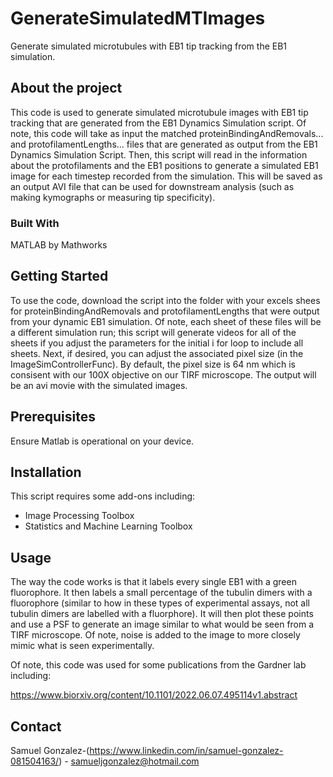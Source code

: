 # GenerateSimulatedMTImages
Generate simulated microtubules with EB1 tip tracking from the EB1 simulation. 

## About the project
This code is used to generate simulated microtubule images with EB1 tip tracking that are generated from the EB1 Dynamics Simulation script. Of note, this code will take as input the matched proteinBindingAndRemovals... and protofilamentLengths... files that are generated as output from the EB1 Dynamics Simulation Script. Then, this script will read in the information about the protofilaments and the EB1 positions to generate a simulated EB1 image for each timestep recorded from the simulation. This will be saved as an output AVI file that can be used for downstream analysis (such as making kymographs or measuring tip specificity). 


### Built With
MATLAB by Mathworks

## Getting Started

To use the code, download the script into the folder with your excels shees for proteinBindingAndRemovals and protofilamentLengths that were output from your dynamic EB1 simulation. Of note, each sheet of these files will be a different simulation run; this script will generate videos for all of the sheets if you adjust the parameters for the initial i for loop to include all sheets. Next, if desired, you can adjust the associated pixel size (in the ImageSimControllerFunc). By default, the pixel size is 64 nm which is consisent with our 100X objective on our TIRF microscope. The output will be an avi movie with the simulated images. 

## Prerequisites

Ensure Matlab is operational on your device. 

## Installation

This script requires some add-ons including: 
- Image Processing Toolbox
- Statistics and Machine Learning Toolbox


## Usage

The way the code works is that it labels every single EB1 with a green fluorophore. It then labels a small percentage of the tubulin dimers with a fluorophore (similar to how in these types of experimental assays, not all tubulin dimers are labelled with a fluorphore). It will then plot these points and use a PSF to generate an image similar to what would be seen from a TIRF microscope. Of note, noise is added to the image to more closely mimic what is seen experimentally. 


Of note, this code was used for some publications from the Gardner lab including: 

https://www.biorxiv.org/content/10.1101/2022.06.07.495114v1.abstract 




## Contact

Samuel Gonzalez-(https://www.linkedin.com/in/samuel-gonzalez-081504163/) - samueljgonzalez@hotmail.com
